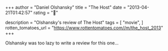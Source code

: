+++
author = "Daniel Olshansky"
title = "The Host"
date = "2013-04-21T01:42:57"
rating = "🌟"

description = "Olshansky's review of The Host"
tags = [
    "movie",
]
rotten_tomatoes_url = "https://www.rottentomatoes.com//m/the_host_2013"
+++

Olshansky was too lazy to write a review for this one...
